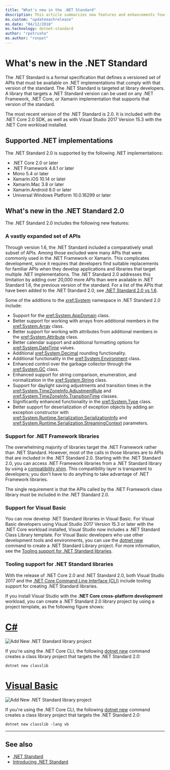 ```yaml
---
title: "What's new in the .NET Standard"
description: This article summarizes new features and enhancements found in each new version of .NET Standard.
ms.custom: "updateeachrelease"
ms.date: "04/12/2018"
ms.technology: dotnet-standard
author: "rpetrusha"
ms.author: "ronpet"
---
```

# What's new in the .NET Standard

The .NET Standard is a formal specification that defines a versioned set of APIs that must be available on .NET implementations that comply with that version of the standard. The .NET Standard is targeted at library developers. A library that targets a .NET Standard version can be used on any .NET Framework, .NET Core, or Xamarin implementation that supports that version of the standard.

The most recent version of the .NET Standard is 2.0. It is included with the .NET Core 2.0 SDK, as well as with Visual Studio 2017 Version 15.3 with the .NET Core workload installed.

## Supported .NET implementations

The .NET Standard 2.0 is supported by the following .NET implementations:

- .NET Core 2.0 or later
- .NET Framework 4.6.1 or later
- Mono 5.4 or later
- Xamarin.iOS 10.14 or later
- Xamarin.Mac 3.8 or later
- Xamarin.Android 8.0 or later
- Universal Windows Platform 10.0.16299 or later

## What's new in the .NET Standard 2.0

The .NET Standard 2.0 includes the following new features:

### A vastly expanded set of APIs

Through version 1.6, the .NET Standard included a comparatively small subset of APIs. Among those excluded were many APIs that were commonly used in the .NET Framework or Xamarin. This complicates development, since it requires that developers find suitable replacements for familiar APIs when they develop applications and libraries that target multiple .NET implementations. The .NET Standard 2.0 addresses this limitation by adding over 20,000 more APIs than were available in .NET Standard 1.6, the previous version of the standard. For a list of the APIs that have been added to the .NET Standard 2.0, see [.NET Standard 2.0 vs 1.6](https://raw.githubusercontent.com/dotnet/standard/master/docs/versions/netstandard2.0_diff.md).

Some of the additions to the <xref:System> namespace in .NET Standard 2.0 include:

- Support for the <xref:System.AppDomain> class.
- Better support for working with arrays from additional members in the <xref:System.Array> class.
- Better support for working with attributes from additional members in the <xref:System.Attribute> class.
- Better calendar support and additional formatting options for <xref:System.DateTime> values.
- Additional <xref:System.Decimal> rounding functionality.
- Additional functionality in the <xref:System.Environment> class.
- Enhanced control over the garbage collector through the <xref:System.GC> class.
- Enhanced support for string comparison, enumeration, and normalization in the <xref:System.String> class.
- Support for daylight saving adjustments and transition times in the <xref:System.TimeZoneInfo.AdjustmentRule> and <xref:System.TimeZoneInfo.TransitionTime> classes.
- Significantly enhanced functionality in the <xref:System.Type> class.
- Better support for deserialization of exception objects by adding an exception constructor with <xref:System.Runtime.Serialization.SerializationInfo> and <xref:System.Runtime.Serialization.StreamingContext> parameters.

### Support for .NET Framework libraries

The overwhelming majority of libraries target the .NET Framework rather than .NET Standard. However, most of the calls in those libraries are to APIs that are included in the .NET Standard 2.0. Starting with the .NET Standard 2.0, you can access .NET Framework libraries from a .NET Standard library by using a [compatibility shim](https://github.com/dotnet/standard/blob/master/docs/planning/netstandard-2.0/README.md#assembly-unification). This compatibility layer is transparent to developers; you don't have to do anything to take advantage of .NET Framework libraries.

The single requirement is that the APIs called by the .NET Framework class library must be included in the .NET Standard 2.0.

### Support for Visual Basic

You can now develop .NET Standard libraries in Visual Basic. For Visual Basic developers using Visual Studio 2017 Version 15.3 or later with the .NET Core workload installed, Visual Studio now includes a .NET Standard Class Library template. For Visual Basic developers who use other development tools and environments, you can use the [dotnet new](../../core/tools/dotnet-new.md) command to create a .NET Standard Library project. For more information, see the [Tooling support for .NET Standard libraries](#tooling-support-for-net-standard-libraries).

### Tooling support for .NET Standard libraries

With the release of .NET Core 2.0 and .NET Standard 2.0, both Visual Studio 2017 and the [.NET Core Command Line Interface (CLI)](../../core/tools/index.md) include tooling support for creating .NET Standard libraries.

If you install Visual Studio with the **.NET Core cross-platform development** workload, you can create a .NET Standard 2.0 library project by using a project template, as the following figure shows:

# [C#](#tab/csharp)

![Add New .NET Standard library project](./media/std-project-cs.png)

If you're using the .NET Core CLI, the following [dotnet new](../../core/tools/dotnet-new.md) command creates a class library project that targets the .NET Standard 2.0:

```
dotnet new classlib
```

# [Visual Basic](#tab/vb)

![Add New .NET Standard library project](./media/std-project-vb.png)

If you're using the .NET Core CLI, the following [dotnet new](../../core/tools/dotnet-new.md) command creates a class library project that targets the .NET Standard 2.0:

```
dotnet new classlib -lang vb
```

---

## See also

- [.NET Standard](../net-standard.md)
- [Introducing .NET Standard](https://devblogs.microsoft.com/dotnet/introducing-net-standard/)
